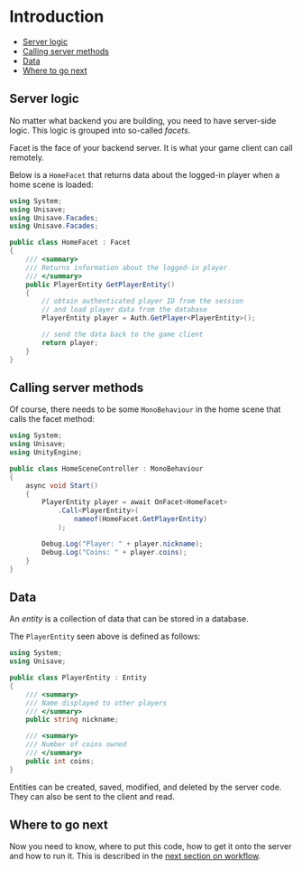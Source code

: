 # Introduction

- [Server logic](#server-logic)
- [Calling server methods](#calling-server-methods)
- [Data](#data)
- [Where to go next](#where-to-go-next)


<a name="server-logic"></a>
## Server logic

No matter what backend you are building, you need to have server-side logic. This logic is grouped into so-called *facets*.

Facet is the face of your backend server. It is what your game client can call remotely.

Below is a `HomeFacet` that returns data about the logged-in player when a home scene is loaded:

```cs
using System;
using Unisave;
using Unisave.Facades;
using Unisave.Facades;

public class HomeFacet : Facet
{
    /// <summary>
    /// Returns information about the logged-in player
    /// </summary>
    public PlayerEntity GetPlayerEntity()
    {
        // obtain authenticated player ID from the session
        // and load player data from the database
        PlayerEntity player = Auth.GetPlayer<PlayerEntity>();

        // send the data back to the game client
        return player;
    }
}
```


<a name="calling-server-methods"></a>
## Calling server methods

Of course, there needs to be some `MonoBehaviour` in the home scene that calls the facet method:

```cs
using System;
using Unisave;
using UnityEngine;

public class HomeSceneController : MonoBehaviour
{
    async void Start()
    {
        PlayerEntity player = await OnFacet<HomeFacet>
            .Call<PlayerEntity>(
                nameof(HomeFacet.GetPlayerEntity)
            );

        Debug.Log("Player: " + player.nickname);
        Debug.Log("Coins: " + player.coins);
    }
}
```


<a name="data"></a>
## Data

An *entity* is a collection of data that can be stored in a database.

The `PlayerEntity` seen above is defined as follows:

```cs
using System;
using Unisave;

public class PlayerEntity : Entity
{
    /// <summary>
    /// Name displayed to other players
    /// </summary>
    public string nickname;

    /// <summary>
    /// Number of coins owned
    /// </summary>
    public int coins;
}
```

Entities can be created, saved, modified, and deleted by the server code. They can also be sent to the client and read.


<a name="where-to-go-next"></a>
## Where to go next

Now you need to know, where to put this code, how to get it onto the server and how to run it. This is described in the [next section on workflow](workflow).
